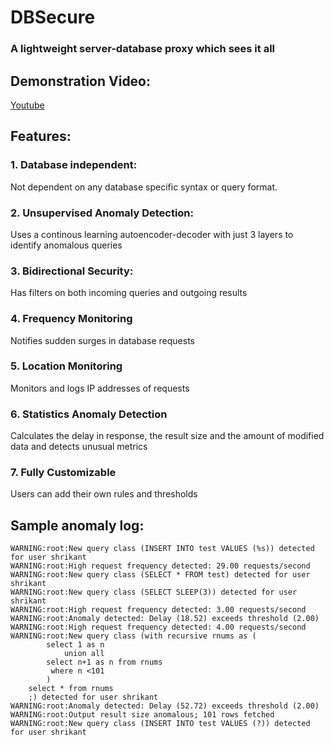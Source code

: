 # DBSecure
### A lightweight server-database proxy which sees it all

## Demonstration Video:
[Youtube](https://youtu.be/rAdQ4EacKyE)
## Features:
### 1. Database independent: 
  Not dependent on any database specific syntax or query format.
### 2. Unsupervised Anomaly Detection:
  Uses a continous learning autoencoder-decoder with just 3 layers to identify anomalous queries
### 3. Bidirectional Security:
  Has filters on both incoming queries and outgoing results
### 4. Frequency Monitoring
  Notifies sudden surges in database requests
### 5. Location Monitoring
  Monitors and logs IP addresses of requests
### 6. Statistics Anomaly Detection
  Calculates the delay in response, the result size and the amount of modified data and detects unusual metrics
### 7. Fully Customizable
  Users can add their own rules and thresholds
  
## Sample anomaly log:
```WARNING:root:New IP logged: 172.21.216.29
WARNING:root:New query class (INSERT INTO test VALUES (%s)) detected for user shrikant
WARNING:root:High request frequency detected: 29.00 requests/second
WARNING:root:New query class (SELECT * FROM test) detected for user shrikant
WARNING:root:New query class (SELECT SLEEP(3)) detected for user shrikant
WARNING:root:High request frequency detected: 3.00 requests/second
WARNING:root:Anomaly detected: Delay (18.52) exceeds threshold (2.00)
WARNING:root:High request frequency detected: 4.00 requests/second
WARNING:root:New query class (with recursive rnums as (
        select 1 as n
            union all
        select n+1 as n from rnums
         where n <101
        )
    select * from rnums
    ;) detected for user shrikant
WARNING:root:Anomaly detected: Delay (52.72) exceeds threshold (2.00)
WARNING:root:Output result size anomalous; 101 rows fetched
WARNING:root:New query class (INSERT INTO test VALUES (?)) detected for user shrikant
```
